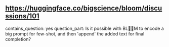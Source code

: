 ## https://huggingface.co/bigscience/bloom/discussions/101

contains_question: yes
question_part: Is it possible with BL🌸🌸M to encode a big prompt for few-shot, and then 'append' the added text for final completion?